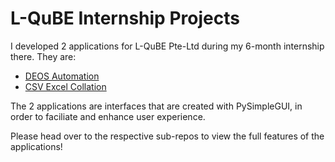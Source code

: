 # L-QuBE Internship Projects
I developed 2 applications for L-QuBE Pte-Ltd during my 6-month internship there.
They are:
* [DEOS Automation](https://github.com/gtengwei/L-QuBE-Data-Automation/tree/main/l_qube_DEOS_automation)
* [CSV Excel Collation](https://github.com/gtengwei/L-QuBE-Data-Automation/tree/main/l_qube_CSV_Excel_collation)

The 2 applications are interfaces that are created with PySimpleGUI, in order to faciliate and enhance user experience.

Please head over to the respective sub-repos to view the full features of the applications!